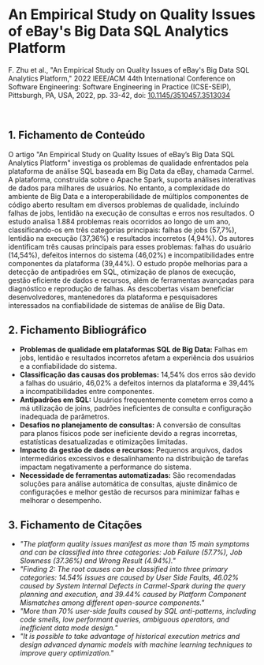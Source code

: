 # An Empirical Study on Quality Issues of eBay's Big Data SQL Analytics Platform


F. Zhu et al., "An Empirical Study on Quality Issues of eBay's Big Data SQL Analytics Platform," 2022 IEEE/ACM 44th International Conference on Software Engineering: Software Engineering in Practice (ICSE-SEIP), Pittsburgh, PA, USA, 2022, pp. 33-42, doi: [10.1145/3510457.3513034](https://doi.org/10.1145/3510457.3513034)

‌
## 1. Fichamento de Conteúdo


O artigo "An Empirical Study on Quality Issues of eBay’s Big Data SQL Analytics Platform" investiga os problemas de qualidade enfrentados pela plataforma de análise SQL baseada em Big Data da eBay, chamada Carmel. A plataforma, construída sobre o Apache Spark, suporta análises interativas de dados para milhares de usuários. No entanto, a complexidade do ambiente de Big Data e a interoperabilidade de múltiplos componentes de código aberto resultam em diversos problemas de qualidade, incluindo falhas de jobs, lentidão na execução de consultas e erros nos resultados. O estudo analisa 1.884 problemas reais ocorridos ao longo de um ano, classificando-os em três categorias principais: falhas de jobs (57,7%), lentidão na execução (37,36%) e resultados incorretos (4,94%). Os autores identificam três causas principais para esses problemas: falhas do usuário (14,54%), defeitos internos do sistema (46,02%) e incompatibilidades entre componentes da plataforma (39,44%). O estudo propõe melhorias para a detecção de antipadrões em SQL, otimização de planos de execução, gestão eficiente de dados e recursos, além de ferramentas avançadas para diagnóstico e reprodução de falhas. As descobertas visam beneficiar desenvolvedores, mantenedores da plataforma e pesquisadores interessados na confiabilidade de sistemas de análise de Big Data.

## 2. Fichamento Bibliográfico


* **Problemas de qualidade em plataformas SQL de Big Data:** Falhas em jobs, lentidão e resultados incorretos afetam a experiência dos usuários e a confiabilidade do sistema.
* **Classificação das causas dos problemas:** 14,54% dos erros são devido a falhas do usuário, 46,02% a defeitos internos da plataforma e 39,44% a incompatibilidades entre componentes.
* **Antipadrões em SQL:** Usuários frequentemente cometem erros como a má utilização de joins, padrões ineficientes de consulta e configuração inadequada de parâmetros.
* **Desafios no planejamento de consultas:** A conversão de consultas para planos físicos pode ser ineficiente devido a regras incorretas, estatísticas desatualizadas e otimizações limitadas.
* **Impacto da gestão de dados e recursos:** Pequenos arquivos, dados intermediários excessivos e desalinhamento na distribuição de tarefas impactam negativamente a performance do sistema.
* **Necessidade de ferramentas automatizadas:** São recomendadas soluções para análise automática de consultas, ajuste dinâmico de configurações e melhor gestão de recursos para minimizar falhas e melhorar o desempenho.


## 3. Fichamento de Citações


* _"The platform quality issues manifest as more than 15 main symptoms and can be classified into three categories: Job Failure (57.7%), Job Slowness (37.36%) and Wrong Result (4.94%)."_
* _"Finding 2: The root causes can be classified into three primary categories: 14.54% issues are caused by User Side Faults, 46.02% caused by System Internal Defects in Carmel-Spark during the query planning and execution, and 39.44% caused by Platform Component Mismatches among different open-source components."_
* _"More than 70% user-side faults caused by SQL anti-patterns, including code smells, low performant queries, ambiguous operators, and inefficient data mode design."_
* _"It is possible to take advantage of historical execution metrics and design advanced dynamic models with machine learning techniques to improve query optimization."_
